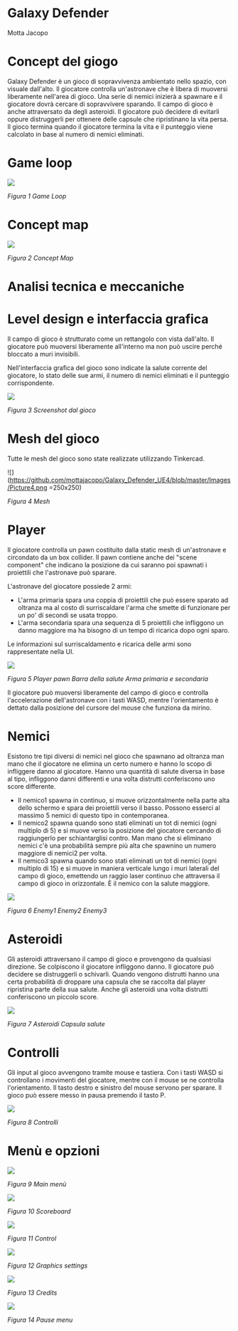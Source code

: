 # Galaxy Defender
Motta Jacopo

# Concept del giogo

Galaxy Defender è un gioco di sopravvivenza ambientato nello spazio, con visuale dall&#39;alto. Il giocatore controlla un&#39;astronave che è libera di muoversi liberamente nell&#39;area di gioco. Una serie di nemici inizierà a spawnare e il giocatore dovrà cercare di sopravvivere sparando. Il campo di gioco è anche attraversato da degli asteroidi. Il giocatore può decidere di evitarli oppure distruggerli per ottenere delle capsule che ripristinano la vita persa. Il gioco termina quando il giocatore termina la vita e il punteggio viene calcolato in base al numero di nemici eliminati.

# Game loop

![](https://github.com/mottajacopo/Galaxy_Defender_UE4/blob/master/Images/Picture1.png)

_Figura 1 Game Loop_

# Concept map

![](https://github.com/mottajacopo/Galaxy_Defender_UE4/blob/master/Images/Picture2.png)

_Figura 2 Concept Map_

# Analisi tecnica e meccaniche

# Level design e interfaccia grafica

Il campo di gioco è strutturato come un rettangolo con vista dall&#39;alto. Il giocatore può muoversi liberamente all&#39;interno ma non può uscire perché bloccato a muri invisibili.

Nell&#39;interfaccia grafica del gioco sono indicate la salute corrente del giocatore, lo stato delle sue armi, il numero di nemici eliminati e il punteggio corrispondente.

![](https://github.com/mottajacopo/Galaxy_Defender_UE4/blob/master/Images/Picture3.png)

_Figura 3 Screenshot dal gioco_

# Mesh del gioco

Tutte le mesh del gioco sono state realizzate utilizzando Tinkercad.

![](https://github.com/mottajacopo/Galaxy_Defender_UE4/blob/master/Images/Picture4.png =250x250)

_Figura 4 Mesh_

# Player

Il giocatore controlla un pawn costituito dalla static mesh di un&#39;astronave e circondato da un box collider. Il pawn contiene anche dei &quot;scene component&quot; che indicano la posizione da cui saranno poi spawnati i proiettili che l&#39;astronave può sparare.

L&#39;astronave del giocatore possiede 2 armi:

- L&#39;arma primaria spara una coppia di proiettili che può essere sparato ad oltranza ma al costo di surriscaldare l&#39;arma che smette di funzionare per un po&#39; di secondi se usata troppo.
- L&#39;arma secondaria spara una sequenza di 5 proiettili che infliggono un danno maggiore ma ha bisogno di un tempo di ricarica dopo ogni sparo.

Le informazioni sul surriscaldamento e ricarica delle armi sono rappresentate nella UI.

![](https://github.com/mottajacopo/Galaxy_Defender_UE4/blob/master/Images/Picture5.png)

_Figura 5 Player pawn Barra della salute Arma primaria e secondaria_

Il giocatore può muoversi liberamente del campo di gioco e controlla l&#39;accelerazione dell&#39;astronave con i tasti WASD, mentre l&#39;orientamento è dettato dalla posizione del cursore del mouse che funziona da mirino.

# Nemici

Esistono tre tipi diversi di nemici nel gioco che spawnano ad oltranza man mano che il giocatore ne elimina un certo numero e hanno lo scopo di infliggere danno al giocatore. Hanno una quantità di salute diversa in base al tipo, infliggono danni differenti e una volta distrutti conferiscono uno score differente.

- Il nemico1 spawna in continuo, si muove orizzontalmente nella parte alta dello schermo e spara dei proiettili verso il basso. Possono esserci al massimo 5 nemici di questo tipo in contemporanea.
- Il nemico2 spawna quando sono stati eliminati un tot di nemici (ogni multiplo di 5) e si muove verso la posizione del giocatore cercando di raggiungerlo per schiantarglisi contro. Man mano che si eliminano nemici c&#39;è una probabilità sempre più alta che spawnino un numero maggiore di nemici2 per volta.
- Il nemico3 spawna quando sono stati eliminati un tot di nemici (ogni multiplo di 15) e si muove in maniera verticale lungo i muri laterali del campo di gioco, emettendo un raggio laser continuo che attraversa il campo di gioco in orizzontale. È il nemico con la salute maggiore.

![](https://github.com/mottajacopo/Galaxy_Defender_UE4/blob/master/Images/Picture6.png)

_Figura 6 Enemy1 Enemy2 Enemy3_

# Asteroidi

Gli asteroidi attraversano il campo di gioco e provengono da qualsiasi direzione. Se colpiscono il giocatore infliggono danno. Il giocatore può decidere se distruggerli o schivarli. Quando vengono distrutti hanno una certa probabilità di droppare una capsula che se raccolta dal player ripristina parte della sua salute. Anche gli asteroidi una volta distrutti conferiscono un piccolo score.

![](https://github.com/mottajacopo/Galaxy_Defender_UE4/blob/master/Images/Picture7.png)

_Figura 7 Asteroidi Capsula salute_

# Controlli

Gli input al gioco avvengono tramite mouse e tastiera. Con i tasti WASD si controllano i movimenti del giocatore, mentre con il mouse se ne controlla l&#39;orientamento. Il tasto destro e sinistro del mouse servono per sparare. Il gioco può essere messo in pausa premendo il tasto P.

![](https://github.com/mottajacopo/Galaxy_Defender_UE4/blob/master/Images/Picture8.png)

_Figura 8 Controlli_

# Menù e opzioni

![](https://github.com/mottajacopo/Galaxy_Defender_UE4/blob/master/Images/Picture9.png)

_Figura 9 Main menù_

![](https://github.com/mottajacopo/Galaxy_Defender_UE4/blob/master/Images/Picture10.png)

_Figura 10 Scoreboard_

![](https://github.com/mottajacopo/Galaxy_Defender_UE4/blob/master/Images/Picture11.png)

_Figura 11 Control_

![](https://github.com/mottajacopo/Galaxy_Defender_UE4/blob/master/Images/Picture12.png)

_Figura 12 Graphics settings_

![](https://github.com/mottajacopo/Galaxy_Defender_UE4/blob/master/Images/Picture13.png)

_Figura 13 Credits_

![](https://github.com/mottajacopo/Galaxy_Defender_UE4/blob/master/Images/Picture14.png)

_Figura 14 Pause menu_
